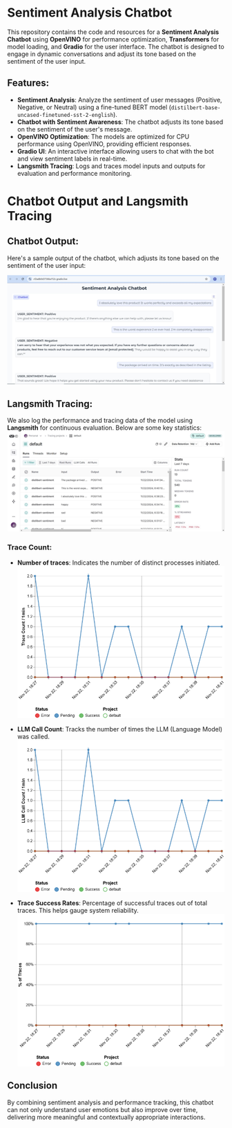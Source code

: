 # Sentiment Analysis Chatbot

This repository contains the code and resources for a **Sentiment Analysis Chatbot** using **OpenVINO** for performance optimization, **Transformers** for model loading, and **Gradio** for the user interface. The chatbot is designed to engage in dynamic conversations and adjust its tone based on the sentiment of the user input.

## Features:
- **Sentiment Analysis**: Analyze the sentiment of user messages (Positive, Negative, or Neutral) using a fine-tuned BERT model (`distilbert-base-uncased-finetuned-sst-2-english`).
- **Chatbot with Sentiment Awareness**: The chatbot adjusts its tone based on the sentiment of the user's message.
- **OpenVINO Optimization**: The models are optimized for CPU performance using OpenVINO, providing efficient responses.
- **Gradio UI**: An interactive interface allowing users to chat with the bot and view sentiment labels in real-time.
- **Langsmith Tracing**: Logs and traces model inputs and outputs for evaluation and performance monitoring.

# Chatbot Output and Langsmith Tracing

## Chatbot Output:
Here's a sample output of the chatbot, which adjusts its tone based on the sentiment of the user input:

![Chatbot Output](assets/chat.jpg)

## Langsmith Tracing:
We also log the performance and tracing data of the model using **Langsmith** for continuous evaluation. Below are some key statistics:
![Langsmith Trace](assets/langsmith.jpg)

### Trace Count:
- **Number of traces**: Indicates the number of distinct processes initiated.
![Langsmith Trace](assets/Trace_count.png)

- **LLM Call Count**: Tracks the number of times the LLM (Language Model) was called.
![Langsmith Trace](assets/llm_call_count.png)

- **Trace Success Rates**: Percentage of successful traces out of total traces. This helps gauge system reliability.
![Langsmith Trace](assets/Trace_success_rates.png)

## Conclusion

By combining sentiment analysis and performance tracking, this chatbot can not only understand user emotions but also improve over time, delivering more meaningful and contextually appropriate interactions.

